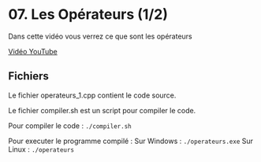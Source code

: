 # 07. Les Opérateurs (1/2)

Dans cette vidéo vous verrez ce que sont les opérateurs

[Vidéo YouTube](https://youtu.be/vIipNC79SQY)


## Fichiers

Le fichier operateurs_1.cpp contient le code source.

Le fichier compiler.sh est un script pour compiler le code.


Pour compiler le code :
`./compiler.sh`


Pour executer le programme compilé :
Sur Windows :
`./operateurs.exe`
Sur Linux :
`./operateurs`

